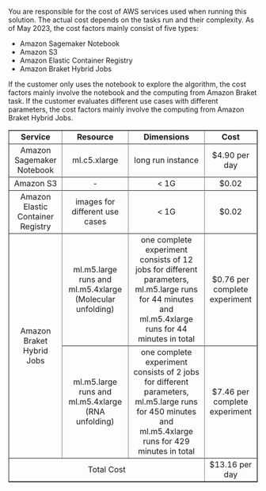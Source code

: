 You are responsible for the cost of AWS services used when running this solution. The actual cost depends on the tasks run and their complexity. As of May 2023, the cost factors mainly consist of five types:

 * Amazon Sagemaker Notebook
 * Amazon S3
 * Amazon Elastic Container Registry
 * Amazon Braket Hybrid Jobs

If the customer only uses the notebook to explore the algorithm, the cost factors mainly involve the notebook and the computing from Amazon Braket task. If the customer evaluates different use cases with different parameters, the cost factors mainly involve the computing from Amazon Braket Hybrid Jobs.

<table border='1' style="text-align: center">
    <tr>
        <td><B>Service</td>
        <td><B>Resource</td>
        <td><B>Dimensions</td>
        <td><B>Cost</td>
    <tr>
    <tr>
        <td>Amazon Sagemaker Notebook</td>
        <td>ml.c5.xlarge</td>
        <td>long run instance</td>
        <td>$4.90 per day</td>
    <tr>
    <tr>
        <td>Amazon S3</td>
        <td>-</td>
        <td>< 1G</td>
        <td>$0.02</td>
    <tr>
    <tr>
        <td>Amazon Elastic Container Registry</td>
        <td>images for different use cases</td>
        <td>< 1G</td>
        <td>$0.02</td>
    <tr>
    <tr>
        <td rowspan="4">Amazon Braket Hybrid Jobs</td>
        <td>ml.m5.large runs and ml.m5.4xlarge (Molecular unfolding)</td>
        <td>one complete experiment consists of 12 jobs for different parameters, ml.m5.large runs for 44 minutes and ml.m5.4xlarge runs for 44 minutes in total</td>
        <td>$0.76 per complete experiment </td>
    <tr>
    <tr>
        <td>ml.m5.large runs and ml.m5.4xlarge (RNA unfolding)</td>
        <td>one complete experiment consists of 2 jobs for different parameters, ml.m5.large runs for 450 minutes and ml.m5.4xlarge runs for 429 minutes in total</td>
        <td>$7.46 per complete experiment </td>
    <tr>
    <tr>
        <td colspan='3'>Total Cost</td>
        <td>$13.16 per day</td>
    <tr>
</table>
